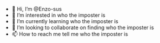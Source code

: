 - 👋 Hi, I’m @Enzo-sus
- 👀 I’m interested in who the imposter is
- 🌱 I’m currently learning who the imposter is
- 💞️ I’m looking to collaborate on finding who the imposter is
- 📫 How to reach me tell me who the imposter is

<!---
Enzo-sus/Enzo-sus is a ✨ special ✨ repository because its `README.md` (this file) appears on your GitHub profile.
You can click the Preview link to take a look at your changes.
--->
